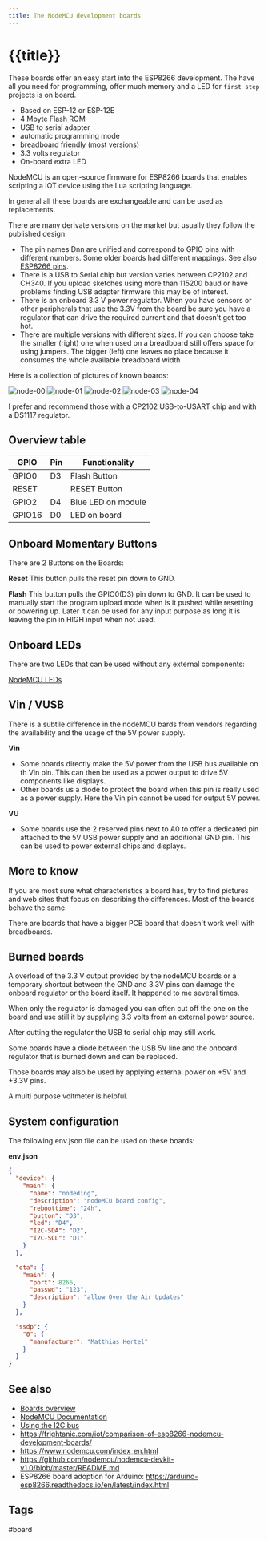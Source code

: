 ```yaml
---
title: The NodeMCU development boards
---
```


# {{title}}

These boards offer an easy start into the ESP8266 development. The have all you need for programming, offer much memory and a LED for `first step` projects is on board.

* Based on ESP-12 or ESP-12E
* 4 Mbyte Flash ROM
* USB to serial adapter
* automatic programming mode
* breadboard friendly (most versions)
* 3.3 volts regulator
* On-board extra LED

NodeMCU is an open-source firmware for ESP8266 boards that enables scripting a IOT device using the Lua scripting language.

In general all these boards are exchangeable and can be used as replacements. 

There are many derivate versions on the market but usually they follow the published design:

- The pin names Dnn are unified and correspond to GPIO pins with different numbers. Some older boards had different mappings. See also [ESP8266 pins](/boards/pins.md).
- There is a USB to Serial chip but version varies between CP2102 and CH340.
If you upload sketches using more than 115200 baud or have problems finding USB adapter firmware this may be of interest.
- There is an onboard 3.3 V power regulator.
When you have sensors or other peripherals that use the 3.3V from the board be sure you have a regulator that can drive the required current and that doesn't get too hot.
- There are multiple  versions with different sizes. If you can choose take the smaller (right) one when used on a breadboard still offers space for using jumpers. The bigger (left) one leaves no place because it consumes the whole available breadboard width 

Here is a collection of pictures of known boards:

![node-00](/boards/nodemcu-00.jpg "nodeboard")
![node-01](/boards/nodemcu-01.jpg "nodeboard")
![node-02](/boards/nodemcu-02.jpg "nodeboard")
![node-03](/boards/nodemcu-03.jpg "nodeboard")
![node-04](/boards/nodemcu-04.jpg "nodeboard")

I prefer and recommend those with a CP2102 USB-to-USART chip and with a DS1117 regulator.


## Overview table

| GPIO   | Pin | Functionality      |
| ------ | --- | ------------------ |
| GPIO0  | D3  | Flash Button       |
| RESET  |     | RESET Button       |
| GPIO2  | D4  | Blue LED on module |
| GPIO16 | D0  | LED on board       |


## Onboard Momentary Buttons

There are 2 Buttons on the Boards:

**Reset** 
This button pulls the reset pin down to GND.

**Flash** 
This button pulls the GPIO0(D3) pin down to GND. It can be used to manually start the program upload mode when is it pushed while resetting or powering up. Later it can be used for any input purpose as long it is leaving the pin in HIGH input when not used.


## Onboard LEDs

There are two LEDs that can be used without any external components:

[NodeMCU LEDs](/boards/nodemcu-compare-led.jpg)


## Vin / VUSB

There is a subtile difference in the nodeMCU bards from vendors regarding the availability and the usage of the 5V power supply.

**Vin**

* Some boards directly make the 5V power from the USB bus available on th Vin pin. This can then be used as a power output to drive 5V components like displays.
* Other boards us a diode to protect the board when this pin is really used as a power supply. Here the Vin pin cannot be used for output 5V power. 

**VU**

* Some boards use the 2 reserved pins next to A0 to offer a dedicated pin attached to the 5V USB power supply and an additional GND pin.
  This can be used to power external chips and displays. 

## More to know

If you are most sure what characteristics a board has, try to find pictures and web sites that focus on describing the differences. Most of the boards behave the same.

There are boards that have a bigger PCB board that doesn't work well with breadboards.


## Burned boards

A overload of the 3.3 V output provided by the nodeMCU boards or a temporary shortcut between the GND and 3.3V pins can damage the onboard regulator or the board itself. 
It happened to me several times.

When only the regulator is damaged you can often cut off the one on the board and use still it by supplying 3.3 volts from an external power source.

After cutting the regulator the USB to serial chip may still work.

Some boards have a diode between the USB 5V line and the onboard regulator that is burned down and can be replaced.

Those boards may also be used by applying external power on +5V and +3.3V pins.

A multi purpose voltmeter is helpful.


## System configuration

The following env.json file can be used on these boards:

**env.json**

``` json
{
  "device": {
    "main": {
      "name": "nodeding",
      "description": "nodeMCU board config",
      "reboottime": "24h",
      "button": "D3",
      "led": "D4",
      "I2C-SDA": "D2",
      "I2C-SCL": "D1"
    }
  },

  "ota": {
    "main": {
      "port": 8266,
      "passwd": "123",
      "description": "allow Over the Air Updates"
    }
  },

  "ssdp": {
    "0": {
      "manufacturer": "Matthias Hertel"
    }
  }
}
```

## See also

- [Boards overview](/boards.md)
- [NodeMCU Documentation](https://nodemcu.readthedocs.io/en/master/)
- [Using the I2C bus](/i2c.md)
- <https://frightanic.com/iot/comparison-of-esp8266-nodemcu-development-boards/>
- <https://www.nodemcu.com/index_en.html>
- <https://github.com/nodemcu/nodemcu-devkit-v1.0/blob/master/README.md>
- ESP8266 board adoption for Arduino: <https://arduino-esp8266.readthedocs.io/en/latest/index.html>


## Tags

#board
